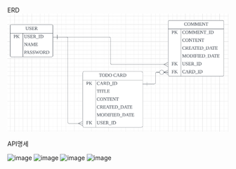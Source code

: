 ERD
![img.png](img.png)

API명세

![image](https://github.com/k-jaehyun/ToDoList/assets/70873780/50352210-1612-4cae-bfa1-8facf3556b89)
![image](https://github.com/k-jaehyun/ToDoList/assets/70873780/db2232e8-2779-4121-b9b5-fd9f3096747e)
![image](https://github.com/k-jaehyun/ToDoList/assets/70873780/b18a00da-66ca-44c0-a633-e86f8d39dd58)
![image](https://github.com/k-jaehyun/ToDoList/assets/70873780/9470f175-a81c-4541-af43-6f376e20d558)


